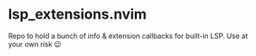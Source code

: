 # lsp_extensions.nvim
Repo to hold a bunch of info &amp; extension callbacks for built-in LSP. Use at your own risk :wink:
